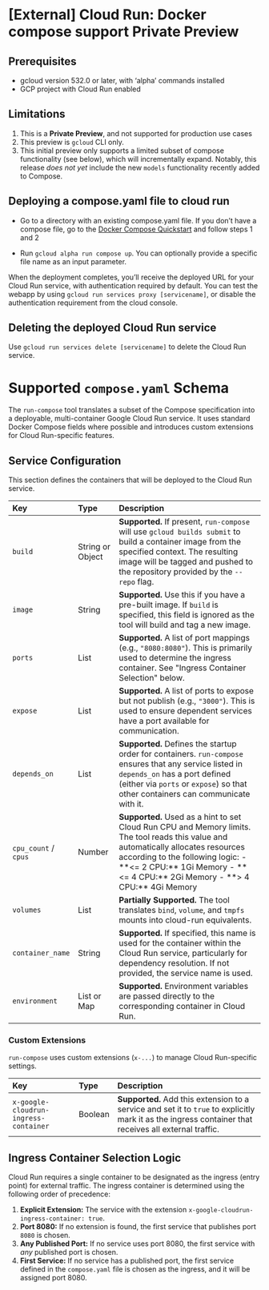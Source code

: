 # [External] Cloud Run: Docker compose support Private Preview

## Prerequisites

* gcloud version 532.0 or later, with ‘alpha’ commands installed
* GCP project with Cloud Run enabled

## Limitations

1. This is a **Private Preview**, and not supported for production use cases
2. This preview is `gcloud` CLI only.
3. This initial preview only supports a limited subset of compose functionality (see below), which will incrementally expand. Notably, this release *does not yet* include the new `models` functionality recently added to Compose.

## Deploying a compose.yaml file to cloud run

* Go to a directory with an existing compose.yaml file.  If you don’t have a compose file, go to the [Docker Compose Quickstart](https://docs.docker.com/compose/gettingstarted/#step-1-set-up) and follow steps 1 and 2

* Run `gcloud alpha run compose up`.  You can optionally provide a specific file name as an input parameter.

When the deployment completes, you’ll receive the deployed URL for your Cloud Run service, with authentication required by default.  You can test the webapp by using `gcloud run services proxy [servicename]`, or disable the authentication requirement from the cloud console.

## Deleting the deployed Cloud Run service

Use `gcloud run services delete [servicename]` to delete the Cloud Run service.

# Supported `compose.yaml` Schema

The `run-compose` tool translates a subset of the Compose specification into a deployable, multi-container Google Cloud Run service. It uses standard Docker Compose fields where possible and introduces custom extensions for Cloud Run-specific features.

## Service Configuration

This section defines the containers that will be deployed to the Cloud Run service.

| Key | Type | Description |
| :---- | :---- | :---- |
| `build` | String or Object | **Supported.** If present, `run-compose` will use `gcloud builds submit` to build a container image from the specified context. The resulting image will be tagged and pushed to the repository provided by the `--repo` flag. |
| `image` | String | **Supported.** Use this if you have a pre-built image. If `build` is specified, this field is ignored as the tool will build and tag a new image. |
| `ports` | List | **Supported.** A list of port mappings (e.g., `"8080:8080"`). This is primarily used to determine the ingress container. See "Ingress Container Selection" below. |
| `expose` | List | **Supported.** A list of ports to expose but not publish (e.g., `"3000"`). This is used to ensure dependent services have a port available for communication. |
| `depends_on` | List | **Supported.** Defines the startup order for containers. `run-compose` ensures that any service listed in `depends_on` has a port defined (either via `ports` or `expose`) so that other containers can communicate with it. |
| `cpu_count` / `cpus` | Number | **Supported.** Used as a hint to set Cloud Run CPU and Memory limits. The tool reads this value and automatically allocates resources according to the following logic: \- \*\*\<= 2 CPU:\*\* 1Gi Memory \- \*\*\<= 4 CPU:\*\* 2Gi Memory \- \*\*\> 4 CPU:\*\* 4Gi Memory |
| `volumes` | List | **Partially Supported.** The tool translates `bind`, `volume`, and `tmpfs` mounts into cloud-run equivalents. |
| `container_name` | String | **Supported.** If specified, this name is used for the container within the Cloud Run service, particularly for dependency resolution. If not provided, the service name is used. |
| `environment` | List or Map | **Supported.** Environment variables are passed directly to the corresponding container in Cloud Run. |

### Custom Extensions

`run-compose` uses custom extensions (`x-...`) to manage Cloud Run-specific settings.

| Key | Type | Description |
| :---- | :---- | :---- |
| `x-google-cloudrun-ingress-container` | Boolean | **Supported.** Add this extension to a service and set it to `true` to explicitly mark it as the ingress container that receives all external traffic. |

## Ingress Container Selection Logic

Cloud Run requires a single container to be designated as the ingress (entry point) for external traffic.  The ingress container is determined using the following order of precedence:

1. **Explicit Extension:** The service with the extension `x-google-cloudrun-ingress-container: true`.
2. **Port 8080:** If no extension is found, the first service that publishes port `8080` is chosen.
3. **Any Published Port:** If no service uses port 8080, the first service with *any* published port is chosen.
4. **First Service:** If no service has a published port, the first service defined in the `compose.yaml` file is chosen as the ingress, and it will be assigned port 8080\.


#

##




